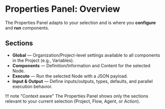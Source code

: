 # Properties Panel: Overview

The Properties Panel adapts to your selection and is where you **configure** and **run** components.

## Sections
- **Global** — Organization/Project-level settings available to all components in the Project (e.g., Variables).
- **Components** — Definition/Information and Content for the selected Node.
- **Execute** — Run the selected Node with a JSON payload.
- **Input & Output** — Define inputs/outputs, types, defaults, and parallel execution behavior.

!!! note "Context aware"
    The Properties Panel shows only the sections relevant to your current selection (Project, Flow, Agent, or Action).
